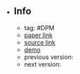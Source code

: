 - ## Info
	- tag: #DPM
	- [paper link]()
	- [source link]()
	- [demo]()
	- previous version:
	- next version: